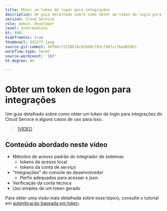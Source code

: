 ```yaml
---
title: Obter um token de logon para integrações
description: Um guia detalhado sobre como obter um token de login para integrações do Cloud Service e alguns casos de uso para isso.
version: Cloud Service
role: Admin, Developer
level: Intermediate
kt: 9981
hidefromtoc: true
thumbnail: 341277.jpeg
source-git-commit: 4976bc72228b76c02609cf63c7067cc7bad65861
workflow-type: tm+mt
source-wordcount: '103'
ht-degree: 0%

---
```



# Obter um token de logon para integrações

Um guia detalhado sobre como obter um token de login para integrações do Cloud Service e alguns casos de uso para isso.

>[!VIDEO](https://video.tv.adobe.com/v/341277/?quality=12&learn=on)

## Conteúdo abordado neste vídeo

+ Métodos de acesso padrão do integrador de sistemas
   + tokens de acesso local
   + tokens da conta de serviço
+ &quot;Integrações&quot; do console do desenvolvedor
   + Perfis adequados para acessar o json
+ Verificação da conta técnica
+ Uso simples de um token gerado

Para obter uma visão mais detalhada sobre esse tópico, consulte o tutorial em [autenticação baseada em token](/help/headless-tutorial/authentication/overview.md).
